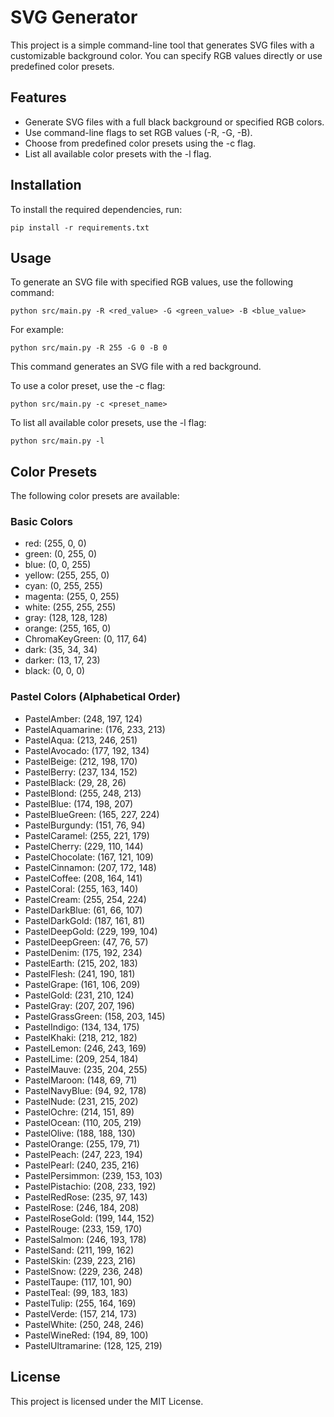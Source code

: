 # SVG Generator

This project is a simple command-line tool that generates SVG files with a customizable background color. You can specify RGB values directly or use predefined color presets.

## Features

- Generate SVG files with a full black background or specified RGB colors.
- Use command-line flags to set RGB values (-R, -G, -B).
- Choose from predefined color presets using the -c flag.
- List all available color presets with the -l flag.

## Installation

To install the required dependencies, run:

```
pip install -r requirements.txt
```

## Usage

To generate an SVG file with specified RGB values, use the following command:

```
python src/main.py -R <red_value> -G <green_value> -B <blue_value>
```

For example:

```
python src/main.py -R 255 -G 0 -B 0
```

This command generates an SVG file with a red background.

To use a color preset, use the -c flag:

```
python src/main.py -c <preset_name>
```

To list all available color presets, use the -l flag:

```
python src/main.py -l
```

## Color Presets

The following color presets are available:

### Basic Colors

- red: (255, 0, 0)
- green: (0, 255, 0)
- blue: (0, 0, 255)
- yellow: (255, 255, 0)
- cyan: (0, 255, 255)
- magenta: (255, 0, 255)
- white: (255, 255, 255)
- gray: (128, 128, 128)
- orange: (255, 165, 0)
- ChromaKeyGreen: (0, 117, 64)
- dark: (35, 34, 34)
- darker: (13, 17, 23)
- black: (0, 0, 0)

### Pastel Colors (Alphabetical Order)

- PastelAmber: (248, 197, 124)
- PastelAquamarine: (176, 233, 213)
- PastelAqua: (213, 246, 251)
- PastelAvocado: (177, 192, 134)
- PastelBeige: (212, 198, 170)
- PastelBerry: (237, 134, 152)
- PastelBlack: (29, 28, 26)
- PastelBlond: (255, 248, 213)
- PastelBlue: (174, 198, 207)
- PastelBlueGreen: (165, 227, 224)
- PastelBurgundy: (151, 76, 94)
- PastelCaramel: (255, 221, 179)
- PastelCherry: (229, 110, 144)
- PastelChocolate: (167, 121, 109)
- PastelCinnamon: (207, 172, 148)
- PastelCoffee: (208, 164, 141)
- PastelCoral: (255, 163, 140)
- PastelCream: (255, 254, 224)
- PastelDarkBlue: (61, 66, 107)
- PastelDarkGold: (187, 161, 81)
- PastelDeepGold: (229, 199, 104)
- PastelDeepGreen: (47, 76, 57)
- PastelDenim: (175, 192, 234)
- PastelEarth: (215, 202, 183)
- PastelFlesh: (241, 190, 181)
- PastelGrape: (161, 106, 209)
- PastelGold: (231, 210, 124)
- PastelGray: (207, 207, 196)
- PastelGrassGreen: (158, 203, 145)
- PastelIndigo: (134, 134, 175)
- PastelKhaki: (218, 212, 182)
- PastelLemon: (246, 243, 169)
- PastelLime: (209, 254, 184)
- PastelMauve: (235, 204, 255)
- PastelMaroon: (148, 69, 71)
- PastelNavyBlue: (94, 92, 178)
- PastelNude: (231, 215, 202)
- PastelOchre: (214, 151, 89)
- PastelOcean: (110, 205, 219)
- PastelOlive: (188, 188, 130)
- PastelOrange: (255, 179, 71)
- PastelPeach: (247, 223, 194)
- PastelPearl: (240, 235, 216)
- PastelPersimmon: (239, 153, 103)
- PastelPistachio: (208, 233, 192)
- PastelRedRose: (235, 97, 143)
- PastelRose: (246, 184, 208)
- PastelRoseGold: (199, 144, 152)
- PastelRouge: (233, 159, 170)
- PastelSalmon: (246, 193, 178)
- PastelSand: (211, 199, 162)
- PastelSkin: (239, 223, 216)
- PastelSnow: (229, 236, 248)
- PastelTaupe: (117, 101, 90)
- PastelTeal: (99, 183, 183)
- PastelTulip: (255, 164, 169)
- PastelVerde: (157, 214, 173)
- PastelWhite: (250, 248, 246)
- PastelWineRed: (194, 89, 100)
- PastelUltramarine: (128, 125, 219)

## License

This project is licensed under the MIT License.